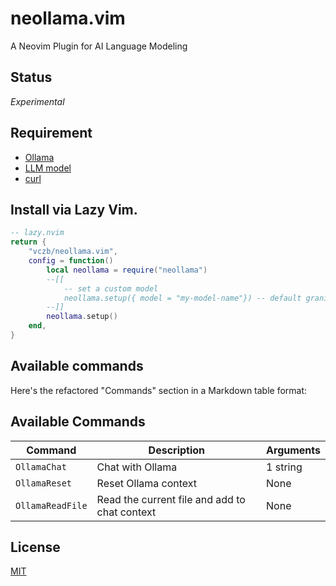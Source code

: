 # neollama.vim

A Neovim Plugin for AI Language Modeling

## Status

_Experimental_

## Requirement

- [Ollama](https://www.ollama.com/)
- [LLM model](https://www.ollama.com/library)
- [curl](https://github.com/curl/curl)

## Install via Lazy Vim.

```lua
-- lazy.nvim
return {
    "vczb/neollama.vim",
    config = function()
        local neollama = require("neollama")
        --[[
            -- set a custom model
            neollama.setup({ model = "my-model-name"}) -- default granite-code:3b
        --]]
        neollama.setup()
    end,
}
```

## Available commands

Here's the refactored "Commands" section in a Markdown table format:

## Available Commands

| Command          | Description                                   | Arguments |
| ---------------- | --------------------------------------------- | --------- |
| `OllamaChat`     | Chat with Ollama                              | 1 string  |
| `OllamaReset`    | Reset Ollama context                          | None      |
| `OllamaReadFile` | Read the current file and add to chat context | None      |

## License

[MIT](./LICENSE)
